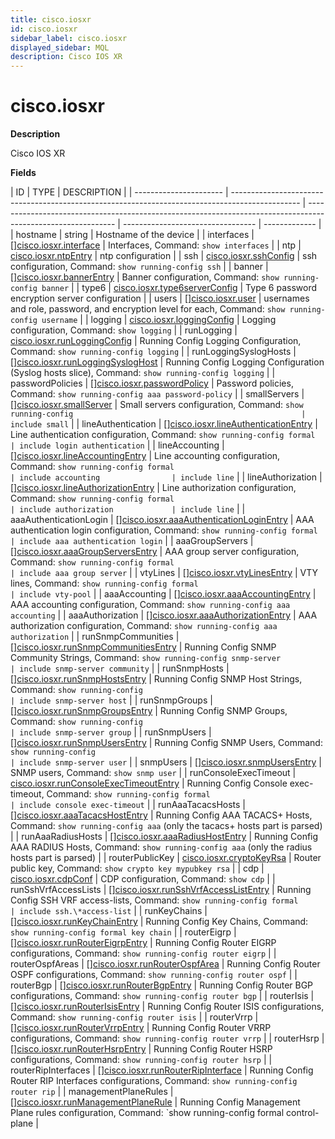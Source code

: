 ```yaml
---
title: cisco.iosxr
id: cisco.iosxr
sidebar_label: cisco.iosxr
displayed_sidebar: MQL
description: Cisco IOS XR
---
```


# cisco.iosxr

**Description**

Cisco IOS XR

**Fields**

| ID                     | TYPE                                                                                            | DESCRIPTION                                                                                                  |
| ---------------------- | ----------------------------------------------------------------------------------------------- | ------------------------------------------------------------------------------------------------------------ | --------------------------------- | ------------- |
| hostname               | string                                                                                          | Hostname of the device                                                                                       |
| interfaces             | &#91;&#93;[cisco.iosxr.interface](cisco.iosxr.interface.md)                                     | Interfaces, Command: `show interfaces`                                                                       |
| ntp                    | [cisco.iosxr.ntpEntry](cisco.iosxr.ntpentry.md)                                                 | ntp configuration                                                                                            |
| ssh                    | [cisco.iosxr.sshConfig](cisco.iosxr.sshconfig.md)                                               | ssh configuration, Command: `show running-config ssh`                                                        |
| banner                 | &#91;&#93;[cisco.iosxr.bannerEntry](cisco.iosxr.bannerentry.md)                                 | Banner configuration, Command: `show running-config banner`                                                  |
| type6                  | [cisco.iosxr.type6serverConfig](cisco.iosxr.type6serverconfig.md)                               | Type 6 password encryption server configuration                                                              |
| users                  | &#91;&#93;[cisco.iosxr.user](cisco.iosxr.user.md)                                               | usernames and role, password, and encryption level for each, Command: `show running-config username`         |
| logging                | [cisco.iosxr.loggingConfig](cisco.iosxr.loggingconfig.md)                                       | Logging configuration, Command: `show logging`                                                               |
| runLogging             | [cisco.iosxr.runLoggingConfig](cisco.iosxr.runloggingconfig.md)                                 | Running Config Logging Configuration, Command: `show running-config logging`                                 |
| runLoggingSyslogHosts  | &#91;&#93;[cisco.iosxr.runLoggingSyslogHost](cisco.iosxr.runloggingsysloghost.md)               | Running Config Logging Configuration (Syslog hosts slice), Command: `show running-config logging`            |
| passwordPolicies       | &#91;&#93;[cisco.iosxr.passwordPolicy](cisco.iosxr.passwordpolicy.md)                           | Password policies, Command: `show running-config aaa password-policy`                                        |
| smallServers           | &#91;&#93;[cisco.iosxr.smallServer](cisco.iosxr.smallserver.md)                                 | Small servers configuration, Command: `show running-config                                                   | include small`                    |
| lineAuthentication     | &#91;&#93;[cisco.iosxr.lineAuthenticationEntry](cisco.iosxr.lineauthenticationentry.md)         | Line authentication configuration, Command: `show running-config formal                                      | include login authentication`     |
| lineAccounting         | &#91;&#93;[cisco.iosxr.lineAccountingEntry](cisco.iosxr.lineaccountingentry.md)                 | Line accounting configuration, Command: `show running-config formal                                          | include accounting                | include line` |
| lineAuthorization      | &#91;&#93;[cisco.iosxr.lineAuthorizationEntry](cisco.iosxr.lineauthorizationentry.md)           | Line authorization configuration, Command: `show running-config formal                                       | include authorization             | include line` |
| aaaAuthenticationLogin | &#91;&#93;[cisco.iosxr.aaaAuthenticationLoginEntry](cisco.iosxr.aaaauthenticationloginentry.md) | AAA authentication login configuration, Command: `show running-config formal                                 | include aaa authentication login` |
| aaaGroupServers        | &#91;&#93;[cisco.iosxr.aaaGroupServersEntry](cisco.iosxr.aaagroupserversentry.md)               | AAA group server configuration, Command: `show running-config formal                                         | include aaa group server`         |
| vtyLines               | &#91;&#93;[cisco.iosxr.vtyLinesEntry](cisco.iosxr.vtylinesentry.md)                             | VTY lines, Command: `show running-config formal                                                              | include vty-pool`                 |
| aaaAccounting          | &#91;&#93;[cisco.iosxr.aaaAccountingEntry](cisco.iosxr.aaaaccountingentry.md)                   | AAA accounting configuration, Command: `show running-config aaa accounting`                                  |
| aaaAuthorization       | &#91;&#93;[cisco.iosxr.aaaAuthorizationEntry](cisco.iosxr.aaaauthorizationentry.md)             | AAA authorization configuration, Command: `show running-config aaa authorization`                            |
| runSnmpCommunities     | &#91;&#93;[cisco.iosxr.runSnmpCommunitiesEntry](cisco.iosxr.runsnmpcommunitiesentry.md)         | Running Config SNMP Community Strings, Command: `show running-config snmp-server                             | include snmp-server community`    |
| runSnmpHosts           | &#91;&#93;[cisco.iosxr.runSnmpHostsEntry](cisco.iosxr.runsnmphostsentry.md)                     | Running Config SNMP Host Strings, Command: `show running-config                                              | include snmp-server host`         |
| runSnmpGroups          | &#91;&#93;[cisco.iosxr.runSnmpGroupsEntry](cisco.iosxr.runsnmpgroupsentry.md)                   | Running Config SNMP Groups, Command: `show running-config                                                    | include snmp-server group`        |
| runSnmpUsers           | &#91;&#93;[cisco.iosxr.runSnmpUsersEntry](cisco.iosxr.runsnmpusersentry.md)                     | Running Config SNMP Users, Command: `show running-config                                                     | include snmp-server user`         |
| snmpUsers              | &#91;&#93;[cisco.iosxr.snmpUsersEntry](cisco.iosxr.snmpusersentry.md)                           | SNMP users, Command: `show snmp user`                                                                        |
| runConsoleExecTimeout  | [cisco.iosxr.runConsoleExecTimeoutEntry](cisco.iosxr.runconsoleexectimeoutentry.md)             | Running Config Console exec-timeout, Command: `show running-config formal                                    | include console exec-timeout`     |
| runAaaTacacsHosts      | &#91;&#93;[cisco.iosxr.aaaTacacsHostEntry](cisco.iosxr.aaatacacshostentry.md)                   | Running Config AAA TACACS+ Hosts, Command: `show running-config aaa` (only the tacacs+ hosts part is parsed) |
| runAaaRadiusHosts      | &#91;&#93;[cisco.iosxr.aaaRadiusHostEntry](cisco.iosxr.aaaradiushostentry.md)                   | Running Config AAA RADIUS Hosts, Command: `show running-config aaa` (only the radius hosts part is parsed)   |
| routerPublicKey        | [cisco.iosxr.cryptoKeyRsa](cisco.iosxr.cryptokeyrsa.md)                                         | Router public key, Command: `show crypto key mypubkey rsa`                                                   |
| cdp                    | [cisco.iosxr.cdpConf](cisco.iosxr.cdpconf.md)                                                   | CDP configuration, Command: `show cdp`                                                                       |
| runSshVrfAccessLists   | &#91;&#93;[cisco.iosxr.runSshVrfAccessListEntry](cisco.iosxr.runsshvrfaccesslistentry.md)       | Running Config SSH VRF access-lists, Command: `show running-config formal                                    | include ssh.\*access-list`        |
| runKeyChains           | &#91;&#93;[cisco.iosxr.runKeyChainEntry](cisco.iosxr.runkeychainentry.md)                       | Running Config Key Chains, Command: `show running-config formal key chain`                                   |
| routerEigrp            | &#91;&#93;[cisco.iosxr.runRouterEigrpEntry](cisco.iosxr.runroutereigrpentry.md)                 | Running Config Router EIGRP configurations, Command: `show running-config router eigrp`                      |
| routerOspfAreas        | &#91;&#93;[cisco.iosxr.runRouterOspfArea](cisco.iosxr.runrouterospfarea.md)                     | Running Config Router OSPF configurations, Command: `show running-config router ospf`                        |
| routerBgp              | &#91;&#93;[cisco.iosxr.runRouterBgpEntry](cisco.iosxr.runrouterbgpentry.md)                     | Running Config Router BGP configurations, Command: `show running-config router bgp`                          |
| routerIsis             | &#91;&#93;[cisco.iosxr.runRouterIsisEntry](cisco.iosxr.runrouterisisentry.md)                   | Running Config Router ISIS configurations, Command: `show running-config router isis`                        |
| routerVrrp             | &#91;&#93;[cisco.iosxr.runRouterVrrpEntry](cisco.iosxr.runroutervrrpentry.md)                   | Running Config Router VRRP configurations, Command: `show running-config router vrrp`                        |
| routerHsrp             | &#91;&#93;[cisco.iosxr.runRouterHsrpEntry](cisco.iosxr.runrouterhsrpentry.md)                   | Running Config Router HSRP configurations, Command: `show running-config router hsrp`                        |
| routerRipInterfaces    | &#91;&#93;[cisco.iosxr.runRouterRipInterface](cisco.iosxr.runrouterripinterface.md)             | Running Config Router RIP Interfaces configurations, Command: `show running-config router rip`               |
| managementPlaneRules   | &#91;&#93;[cisco.iosxr.runManagementPlaneRule](cisco.iosxr.runmanagementplanerule.md)           | Running Config Management Plane rules configuration, Command: `show running-config formal control-plane      |
